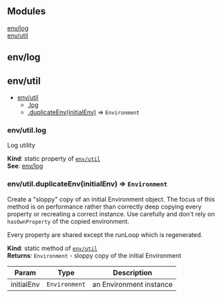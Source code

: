 ## Modules

<dl>
<dt><a href="#module_env/log">env/log</a></dt>
<dd></dd>
<dt><a href="#module_env/util">env/util</a></dt>
<dd></dd>
</dl>

<a name="module_env/log"></a>

## env/log
<a name="module_env/util"></a>

## env/util

* [env/util](#module_env/util)
    * [.log](#module_env/util.log)
    * [.duplicateEnv(initialEnv)](#module_env/util.duplicateEnv) ⇒ <code>Environment</code>

<a name="module_env/util.log"></a>

### env/util.log
Log utility

**Kind**: static property of [<code>env/util</code>](#module_env/util)  
**See**: [env/log](env/log)  
<a name="module_env/util.duplicateEnv"></a>

### env/util.duplicateEnv(initialEnv) ⇒ <code>Environment</code>
Create a "sloppy" copy of an initial Environment object. The focus of this method is on
performance rather than correctly deep copying every property or recreating a correct
instance. Use carefully and don't rely on `hasOwnProperty` of the copied environment.

Every property are shared except the runLoop which is regenerated.

**Kind**: static method of [<code>env/util</code>](#module_env/util)  
**Returns**: <code>Environment</code> - sloppy copy of the initial Environment  

| Param | Type | Description |
| --- | --- | --- |
| initialEnv | <code>Environment</code> | an Environment instance |

